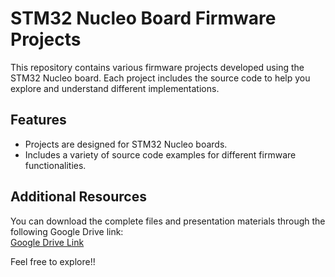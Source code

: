 # STM32 Nucleo Board Firmware Projects

This repository contains various firmware projects developed using the STM32 Nucleo board. Each project includes the source code to help you explore and understand different implementations.

## Features
- Projects are designed for STM32 Nucleo boards.
- Includes a variety of source code examples for different firmware functionalities.

## Additional Resources
You can download the complete files and presentation materials through the following Google Drive link:  
[Google Drive Link](<Insert your link here>)

Feel free to explore!!
